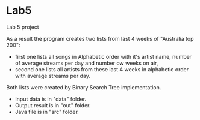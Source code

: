 # Lab5
Lab 5 project

As a result the program creates two lists from last 4 weeks of "Australia top 200":
* first one lists all songs in Alphabetic order with it's artist name, number of average streams per day and number ow weeks on air,
* second one lists all artists from these last 4 weeks in alphabetic order with average streams per day.

Both lists were created by Binary Search Tree implementation.

* Input data is in "data" folder.
* Output result is in "out" folder.
* Java file is in "src" folder.
